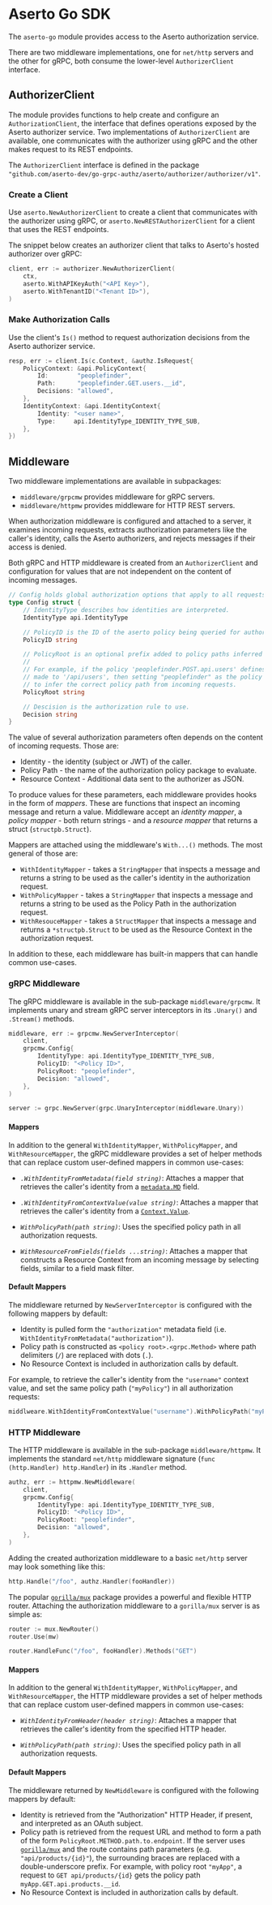 # Aserto Go SDK

The `aserto-go` module provides access to the Aserto authorization service.

There are two middleware implementations, one for `net/http` servers and the other for gRPC, both
consume the lower-level `AuthorizerClient` interface.

## AuthorizerClient

The module provides functions to help create and configure an `AuthorizationClient`, the interface that defines
operations exposed by the Aserto authorizer service.
Two implementations of `AuthorizerClient` are available, one communicates with the authorizer using gRPC and the
other makes request to its REST endpoints.

The `AuthorizerClient` interface is defined in the package
`"github.com/aserto-dev/go-grpc-authz/aserto/authorizer/authorizer/v1"`.

### Create a Client

Use `aserto.NewAuthorizerClient` to create a client that communicates with the authorizer using gRPC, or
`aserto.NewRESTAuthorizerClient` for a client that uses the REST endpoints.

The snippet below creates an authorizer client that talks to Aserto's hosted authorizer over gRPC:

```go
client, err := authorizer.NewAuthorizerClient(
	ctx,
	aserto.WithAPIKeyAuth("<API Key>"),
	aserto.WithTenantID("<Tenant ID>"),
)
```

### Make Authorization Calls

Use the client's `Is()` method to request authorization decisions from the Aserto authorizer service.

```go
resp, err := client.Is(c.Context, &authz.IsRequest{
	PolicyContext: &api.PolicyContext{
		Id:        "peoplefinder",
		Path:      "peoplefinder.GET.users.__id",
		Decisions: "allowed",
	},
	IdentityContext: &api.IdentityContext{
		Identity: "<user name>",
		Type:     api.IdentityType_IDENTITY_TYPE_SUB,
	},
})
```


## Middleware

Two middleware implementations are available in subpackages:

* `middleware/grpcmw` provides middleware for gRPC servers.
* `middleware/httpmw` provides middleware for HTTP REST servers.

When authorization middleware is configured and attached to a server, it examines incoming requests, extracts
authorization parameters like the caller's identity, calls the Aserto authorizers, and rejects messages if their
access is denied.

Both gRPC and HTTP middleware is created from an `AuthorizerClient` and configuration for values that are not independent
on the content of incoming messages.

```go
// Config holds global authorization options that apply to all requests.
type Config struct {
	// IdentityType describes how identities are interpreted.
	IdentityType api.IdentityType

	// PolicyID is the ID of the aserto policy being queried for authorization.
	PolicyID string

	// PolicyRoot is an optional prefix added to policy paths inferred from messages.
	//
	// For example, if the policy 'peoplefinder.POST.api.users' defines rules for POST requests
	// made to '/api/users', then setting "peoplefinder" as the policy root allows the middleware
	// to infer the correct policy path from incoming requests.
	PolicyRoot string

	// Descision is the authorization rule to use.
	Decision string
}
```

The value of several authorization parameters often depends on the content of incoming requests. Those are:

* Identity - the identity (subject or JWT) of the caller.
* Policy Path - the name of the authorization policy package to evaluate.
* Resource Context - Additional data sent to the authorizer as JSON.

To produce values for these parameters, each middleware provides hooks in the form of _mappers_. These are 
functions that inspect an incoming message and return a value.
Middleware accept an _identity mapper_, a _policy mapper_ - both return strings - and a _resource mapper_
that returns a struct (`structpb.Struct`).

Mappers are attached using the middleware's `With...()` methods. The most general of those are:

* `WithIdentityMapper` - takes a `StringMapper` that inspects a message and returns a string to be used
	as the caller's identity in the authorization request.
* `WithPolicyMapper` - takes a `StringMapper` that inspects a message and returns a string to be used as
    the Policy Path in the authorization request.
* `WithResouceMapper` - takes a `StructMapper` that inspects a message and returns a `*structpb.Struct`
     to be used as the Resource Context in the authorization request.

In addition to these, each middleware has built-in mappers that can handle common use-cases.

### gRPC Middleware

The gRPC middleware is available in the sub-package `middleware/grpcmw`.
It implements unary and stream gRPC server interceptors in its `.Unary()` and `.Stream()` methods.

```go
middleware, err := grpcmw.NewServerInterceptor(
	client,
	grpcmw.Config{
		IdentityType: api.IdentityType_IDENTITY_TYPE_SUB,
		PolicyID: "<Policy ID>",
		PolicyRoot: "peoplefinder",
		Decision: "allowed",
	},
)

server := grpc.NewServer(grpc.UnaryInterceptor(middleware.Unary))
```

#### Mappers

In addition to the general `WithIdentityMapper`, `WithPolicyMapper`, and `WithResourceMapper`, the gRPC middleware
provides a set of helper methods that can replace custom user-defined mappers in common use-cases:

* *`.WithIdentityFromMetadata(field string)`*: Attaches a mapper that retrieves the caller's identity from
  a [`metadata.MD`](https://pkg.go.dev/google.golang.org/grpc/metadata#MD) field.

* *`.WithIdentityFromContextValue(value string)`*: Attaches a mapper that retrieves the caller's identity from
  a [`Context.Value`](https://pkg.go.dev/context#Context).

* *`WithPolicyPath(path string)`*: Uses the specified policy path in all authorization requests.

* *`WithResourceFromFields(fields ...string)`*: Attaches a mapper that constructs a Resource Context from an
  incoming message by selecting fields, similar to a field mask filter.

#### Default Mappers

The middleware returned by `NewServerInterceptor` is configured with the following mappers by default:

* Identity is pulled form the `"authorization"` metadata field (i.e. `WithIdentityFromMetadata("authorization")`).
* Policy path is constructed as `<policy root>.<grpc.Method>` where path delimiters (`/`) are replaced with dots (`.`).
* No Resource Context is included in authorization calls by default.

For example, to retrieve the caller's identity from the `"username"` context value, and set the same policy
path (`"myPolicy"`) in all authorization requests:

```go
middlweare.WithIdentityFromContextValue("username").WithPolicyPath("myPolicy")
```


### HTTP Middleware

The HTTP middleware is available in the sub-package `middleware/httpmw`.
It implements the standard `net/http` middleware signature (`func (http.Handler) http.Handler`) in its `.Handler` method.

```go
authz, err := httpmw.NewMiddleware(
	client,
	grpcmw.Config{
		IdentityType: api.IdentityType_IDENTITY_TYPE_SUB,
		PolicyID: "<Policy ID>",
		PolicyRoot: "peoplefinder",
		Decision: "allowed",
	},
)
```

Adding the created authorization middleware to a basic `net/http` server may look something like this:

```go
http.Handle("/foo", authz.Handler(fooHandler))
```

The popular [`gorilla/mux`](https://github.com/gorilla/mux) package provides a powerful and flexible HTTP router.
Attaching the authorization middleware to a `gorilla/mux` server is as simple as:

```go
router := mux.NewRouter()
router.Use(mw)

router.HandleFunc("/foo", fooHandler).Methods("GET")
```


#### Mappers

In addition to the general `WithIdentityMapper`, `WithPolicyMapper`, and `WithResourceMapper`, the HTTP middleware
provides a set of helper methods that can replace custom user-defined mappers in common use-cases:

* *`WithIdentityFromHeader(header string)`*: Attaches a mapper that retrieves the caller's identity from the specified
  HTTP header.

* *`WithPolicyPath(path string)`*: Uses the specified policy path in all authorization requests.

#### Default Mappers

The middleware returned by `NewMiddleware` is configured with the following mappers by default:

* Identity is retrieved from the "Authorization" HTTP Header, if present, and interpreted as an OAuth subject.
* Policy path is retrieved from the request URL and method to form a path of the form
  `PolicyRoot.METHOD.path.to.endpoint`.
  If the server uses [`gorilla/mux`](https://github.com/gorilla/mux) and
  the route contains path parameters (e.g. `"api/products/{id}"`), the surrounding braces are replaced with a
  double-underscore prefix. For example, with policy root `"myApp"`, a request to `GET api/products/{id}` gets the
  policy path `myApp.GET.api.products.__id`.
* No Resource Context is included in authorization calls by default.
